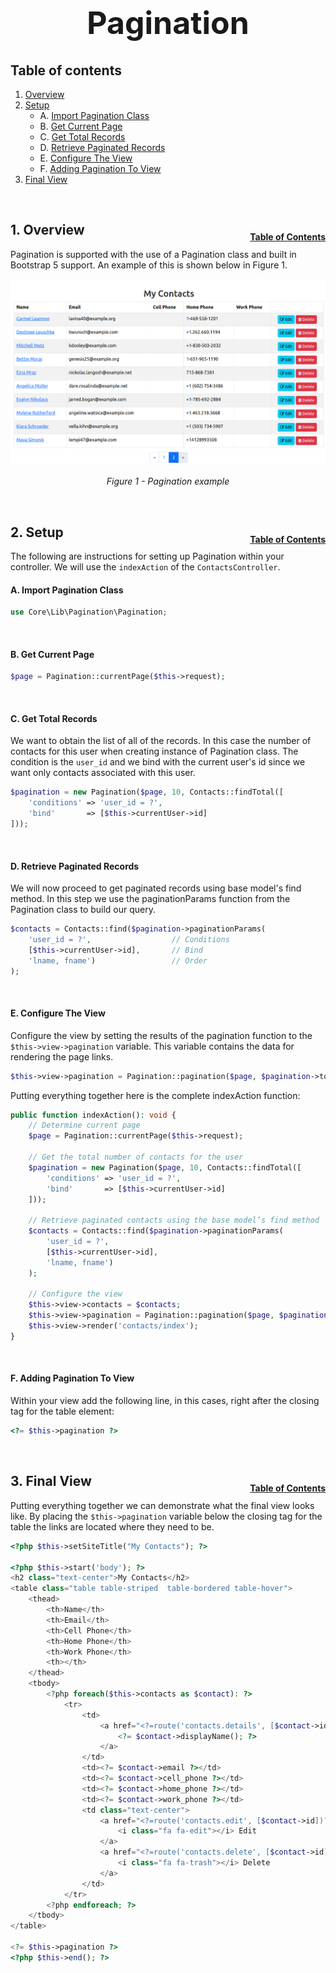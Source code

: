 <h1 style="font-size: 50px; text-align: center;">Pagination</h1>

## Table of contents
1. [Overview](#overview)
2. [Setup](#controller)
    * A. [Import Pagination Class](#import-class)
    * B. [Get Current Page](#current-page)
    * C. [Get Total Records](#total-records)
    * D. [Retrieve Paginated Records](#paginated-records)
    * E. [Configure The View](#configure-view)
    * F. [Adding Pagination To View](#view)
3. [Final View](#final-view)

<br>

## 1. Overview <a id="overview"></a><span style="float: right; font-size: 14px; padding-top: 15px;">[Table of Contents](#table-of-contents)</span>
Pagination is supported with the use of a Pagination class and built in Bootstrap 5 support.  An example of this is shown below in Figure 1.

<div style="text-align: center;">
  <img src="assets/seeded-contacts.png" alt="Pagination example">
  <p style="font-style: italic;">Figure 1 - Pagination example</p>
</div>
<br>

## 2. Setup <a id="setup"></a><span style="float: right; font-size: 14px; padding-top: 15px;">[Table of Contents](#table-of-contents)</span>
The following are instructions for setting up Pagination within your controller.  We will use the `indexAction` of the `ContactsController`.

#### A. Import Pagination Class <a id="import-class">

```php
use Core\Lib\Pagination\Pagination;
```
<br>

#### B. Get Current Page <a id="current-page">

```php
$page = Pagination::currentPage($this->request);
```
<br>

#### C. Get Total Records <a id="total-records">
We want to obtain the list of all of the records.  In this case the number of contacts for this user when creating instance of Pagination class.  The condition is the `user_id` and we bind with the current user's id since we want only contacts associated with this user.

```php
$pagination = new Pagination($page, 10, Contacts::findTotal([
    'conditions' => 'user_id = ?',
    'bind'       => [$this->currentUser->id]
]));
```
<br>

#### D. Retrieve Paginated Records <a id="paginated-records">
We will now proceed to get paginated records using base model's find method.  In this step we use the paginationParams function from the Pagination class to build our query.

```php
$contacts = Contacts::find($pagination->paginationParams(
    'user_id = ?',                  // Conditions
    [$this->currentUser->id],       // Bind
    'lname, fname')                 // Order
);
```
<br>

#### E. Configure The View <a id="configure-view">
Configure the view by setting the results of the pagination function to the `$this->view->pagination` variable.  This variable contains the data for rendering the page links.
```php
$this->view->pagination = Pagination::pagination($page, $pagination->totalPages());
```

Putting everything together here is the complete indexAction function:

```php
public function indexAction(): void {
    // Determine current page
    $page = Pagination::currentPage($this->request);

    // Get the total number of contacts for the user
    $pagination = new Pagination($page, 10, Contacts::findTotal([
        'conditions' => 'user_id = ?',
        'bind'       => [$this->currentUser->id]
    ]));
    
    // Retrieve paginated contacts using the base model’s find method
    $contacts = Contacts::find($pagination->paginationParams(
        'user_id = ?', 
        [$this->currentUser->id], 
        'lname, fname')
    );

    // Configure the view
    $this->view->contacts = $contacts;
    $this->view->pagination = Pagination::pagination($page, $pagination->totalPages());
    $this->view->render('contacts/index');
}
```
<br>

#### F. Adding Pagination To View <a id="view">
Within your view add the following line, in this cases, right after the closing tag for the table element:

```php
<?= $this->pagination ?>
```
<br>

## 3. Final View <a id="final-view"></a><span style="float: right; font-size: 14px; padding-top: 15px;">[Table of Contents](#table-of-contents)</span>
Putting everything together we can demonstrate what the final view looks like.  By placing the `$this->pagination` variable below the closing tag for the table the links are located where they need to be.

```php
<?php $this->setSiteTitle("My Contacts"); ?>

<?php $this->start('body'); ?>
<h2 class="text-center">My Contacts</h2>
<table class="table table-striped  table-bordered table-hover">
    <thead>
        <th>Name</th>
        <th>Email</th>
        <th>Cell Phone</th>
        <th>Home Phone</th>
        <th>Work Phone</th>
        <th></th>
    </thead>
    <tbody>
        <?php foreach($this->contacts as $contact): ?>
            <tr>
                <td>
                    <a href="<?=route('contacts.details', [$contact->id])?>">
                        <?= $contact->displayName(); ?>
                    </a>
                </td>
                <td><?= $contact->email ?></td>
                <td><?= $contact->cell_phone ?></td>
                <td><?= $contact->home_phone ?></td>
                <td><?= $contact->work_phone ?></td>
                <td class="text-center">
                    <a href="<?=route('contacts.edit', [$contact->id])?>" class="btn btn-info btn-sm">
                        <i class="fa fa-edit"></i> Edit
                    </a>
                    <a href="<?=route('contacts.delete', [$contact->id])?>" class="btn btn-danger btn-sm" onclick="if(!confirm('Are you sure?')){return false;}">
                        <i class="fa fa-trash"></i> Delete
                    </a>
                </td>
            </tr>
        <?php endforeach; ?>
    </tbody>
</table>

<?= $this->pagination ?>
<?php $this->end(); ?>
```